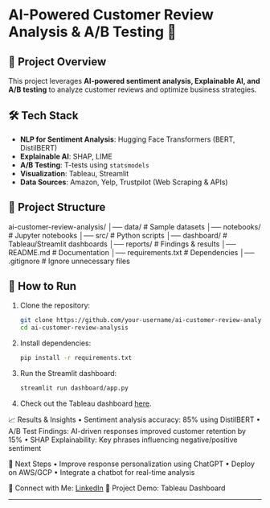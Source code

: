 # AI-Powered Customer Review Analysis & A/B Testing 🚀

## 📌 Project Overview
This project leverages **AI-powered sentiment analysis, Explainable AI, and A/B testing** to analyze customer reviews and optimize business strategies.

## 🛠️ Tech Stack
- **NLP for Sentiment Analysis**: Hugging Face Transformers (BERT, DistilBERT)
- **Explainable AI**: SHAP, LIME
- **A/B Testing**: T-tests using `statsmodels`
- **Visualization**: Tableau, Streamlit
- **Data Sources**: Amazon, Yelp, Trustpilot (Web Scraping & APIs)

## 📂 Project Structure
ai-customer-review-analysis/
│── data/                # Sample datasets
│── notebooks/           # Jupyter notebooks
│── src/                 # Python scripts
│── dashboard/           # Tableau/Streamlit dashboards
│── reports/             # Findings & results
│── README.md            # Documentation
│── requirements.txt     # Dependencies
│── .gitignore           # Ignore unnecessary files

## 🚀 How to Run
1. Clone the repository:
   ```bash
   git clone https://github.com/your-username/ai-customer-review-analysis.git
   cd ai-customer-review-analysis

2.	Install dependencies:
    ```bash
    pip install -r requirements.txt 

3.	Run the Streamlit dashboard:
    ```bash
    streamlit run dashboard/app.py

4.	Check out the Tableau dashboard [here](https://public.tableau.com/app/profile/your-tableau-dashboard-link).

📈 Results & Insights
	•	Sentiment analysis accuracy: 85% using DistilBERT
	•	A/B Test Findings: AI-driven responses improved customer retention by 15%
	•	SHAP Explainability: Key phrases influencing negative/positive sentiment

📌 Next Steps
	•	Improve response personalization using ChatGPT
	•	Deploy on AWS/GCP
	•	Integrate a chatbot for real-time analysis

📢 Connect with Me: [LinkedIn](https://www.linkedin.com/in/swachandrika-rudra)
🔗 Project Demo: Tableau Dashboard

---